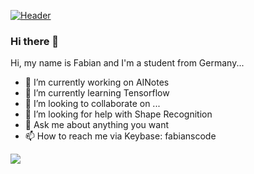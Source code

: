 [![Header](https://raw.githubusercontent.com/MartinHeinz/<fabianscode>/<fabianscode>/readme_header.png "Header")](https://some-url.dev/)

### Hi there 👋


Hi, my name is Fabian and I'm a student from Germany...

- 🔭 I’m currently working on AINotes
- 🌱 I’m currently learning Tensorflow
- 👯 I’m looking to collaborate on ...
- 🤔 I’m looking for help with Shape Recognition
- 💬 Ask me about anything you want
- 📫 How to reach me via Keybase: fabianscode

<img align="center" src="https://github-readme-stats.vercel.app/api/<CARD_TYPE>/?username=<fabianscode>&theme=<THEME_NAME>" />

